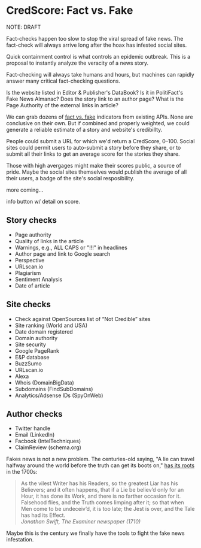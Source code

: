 # CredScore: Fact vs. Fake #
NOTE: DRAFT

Fact-checks happen too slow to stop the viral spread of fake news. The fact-check will always arrive long after the hoax has infested social sites.

Quick containment control is what controls an epidemic outbreak. This is a proposal to instantly analyze the veracity of a news story.

Fact-checking will always take humans and hours, but machines can rapidly answer many critical fact-checking questions.

Is the website listed in Editor &amp; Publisher's DataBook? Is it in PolitiFact's Fake News Almanac? Does the story link to an author page? What is the Page Authority of the external links in article? 

We can grab dozens of <a href="https://github.com/hearvox/Research/blob/master/News-Trust/news-verification-checklists.md">fact vs. fake</a> indicators from existing APIs. None are conclusive on their own. But if combined and properly weighted, we could generate a 
reliable estimate of a story and website's credibillty.

People could submit a URL for which we'd return a CredScore, 0–100. Social sites could permit users to auto-submit a story before they share, or to submit all their links to get an average score for the stories they share. 

Those with high avergages might make their scores public, a source of pride. Maybe the social sites themselves would publish the average of all their users, a badge of the site's social resposibility.

more coming...

info button w/ detail on score.


  


## Story checks ##
* Page authority
* Quality of links in the article
* Warnings, e.g., ALL CAPS or "!!!" in headlines
* Author page and link to Google search
* Perspective
* URLscan.io
* Plagiarism
* Sentiment Analysis
* Date of article

## Site checks ##
* Check against OpenSources list of “Not Credible” sites
* Site ranking (World and USA)
* Date domain registered
* Domain authority
* Site security
* Google PageRank
* E&P database
* BuzzSumo
* URLscan.io
* Alexa
* Whois (DomainBigData)
* Subdomains (FindSubDomains)
* Analytics/Adsense IDs (SpyOnWeb)

## Author checks ##
* Twitter handle
* Email (LinkedIn)
* Facbook (IntelTechniques)
* ClaimReview (schema.org)


Fakes news is not a new problem. The centuries-old saying, "A lie can travel halfway around the world before the truth can get its boots on," <a href="https://quoteinvestigator.com/2014/07/13/truth/">has its roots</a> in the 1700s:
<blockquote>As the vilest Writer has his Readers, so the greatest Liar has his Believers; and it often happens, that if a Lie be believ’d only for an Hour, it has done its Work, and there is no farther occasion for it. Falsehood flies, and the Truth comes limping after it; so that when Men come to be undeceiv’d, it is too late; the Jest is over, and the Tale has had its Effect.<br>
<cite>Jonathan Swift, The Examiner newspaper (1710)</blockquote>
  
Maybe this is the century we finally have the tools to fight the fake news infestation.

